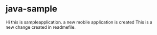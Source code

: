 # java-sample
Hi this is sampleapplication.
a new mobile application is created
This is a new change created in readmefile.

